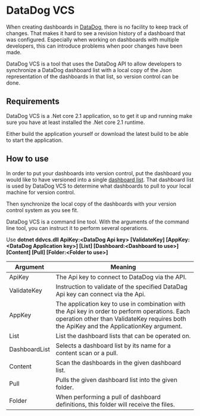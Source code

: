 # DataDog VCS
When creating dashboards in [DataDog](https://www.datadoghq.com), there is no facility to keep track of changes. That makes it hard to see a revision history of a dashboard that was configured. Especially when working on dashboards with multiple developers, this can introduce problems when poor changes have been made.

DataDog VCS is a tool that uses the DataDog API to allow developers to synchronize a DataDog dashboard list with a local copy of the Json representation of the dashboards in that list, so version control can be done.

## Requirements

DataDog VCS is a .Net core 2.1 application, so to get it up and running make sure you have at least installed the .Net core 2.1 runtime.

Either build the application yourself or download the latest build to be able to start the application.

## How to use

In order to put your dashboards into version control, put the dashboard you would like to have versioned into a single [dashboard list](https://www.datadoghq.com/blog/dashboard-lists). That dashboard list is used by DataDog VCS to determine what dashboards to pull to your local machine for version control.

Then synchronize the local copy of the dashboards with your version control system as you see fit.

DataDog VCS is a command line tool. With the arguments of the command line tool, you can instruct it to perform several operations.

Use **dotnet ddvcs.dll ApiKey:\<DataDog Api key\> \[ValidateKey\] \[AppKey:\<DataDog Application key\>\] \[List\] \[Dashboard:\<Dashboard to use>\] \[Content\] \[Pull\] \[Folder:\<Folder to use\>]**

| Argument       | Meaning                                                      |
| -------------- | ------------------------------------------------------------ |
| ApiKey         | The Api key to connect to DataDog via the API.               |
| ValidateKey    | Instruction to validate of the specified DataDag Api key can connect via the Api. |
| AppKey         | The application key to use in combination with the Api key in order to perform operations. Each operation other than ValidateKey requires both the ApiKey and the ApplicationKey argument. |
| List           | List the dashboard lists that can be operated on.            |
| DashboardList  | Selects a dashboard list by its name for a content scan or a pull. |
| Content        | Scan the dashboards in the given dashboard list.             |
| Pull           | Pulls the given dashboard list into the given folder.        |
| Folder         | When performing a pull of dashboard definitions, this folder will receive the files. |



